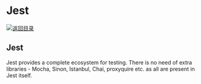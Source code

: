 # Jest

[![&#x8FD4;&#x56DE;&#x76EE;&#x5F55;](https://i.postimg.cc/50XLzC7C/image.png)](https://github.com/wx-chevalier/Web-Series/)

## Jest

Jest provides a complete ecosystem for testing. There is no need of extra libraries - Mocha, Sinon, Istanbul, Chai, proxyquire etc. as all are present in Jest itself.

